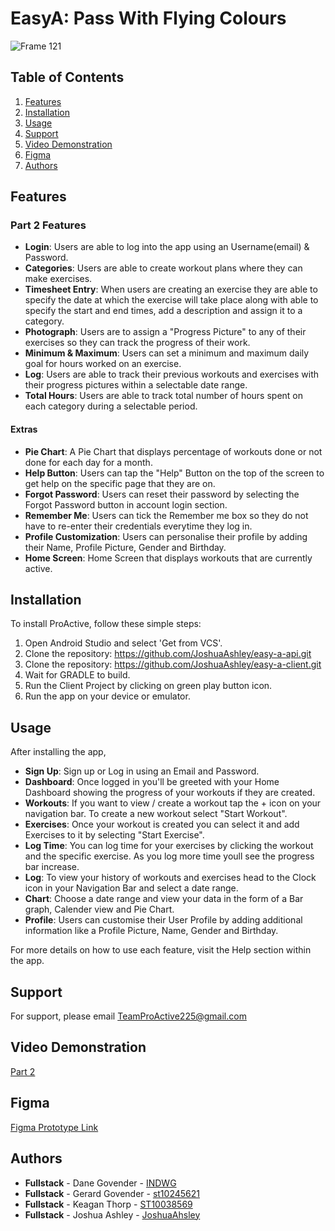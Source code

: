 # EasyA: Pass With Flying Colours
![Frame 121](https://github.com/user-attachments/assets/f84890cb-514c-4db9-ba08-305aacbbe40b)


## Table of Contents

1. [Features](#features)
2. [Installation](#installation)
1. [Usage](#usage)
2. [Support](#support)
2. [Video Demonstration](#video-demonstartion)
3. [Figma](#figma)
4. [Authors](#authors)

## Features

### Part 2 Features

- **Login**: Users are able to log into the app using an Username(email) & Password.
- **Categories**: Users are able to create workout plans where they can make exercises.
- **Timesheet Entry**: When users are creating an exercise they are able to specify the date at which the exercise will take place along with able to specify the start and end times, add a description and assign it to a category.
- **Photograph**: Users are to assign a "Progress Picture" to any of their exercises so they can track the progress of their work.
- **Minimum & Maximum**: Users can set a minimum and maximum daily goal for hours worked on an exercise.
- **Log**: Users are able to track their previous workouts and exercises with their progress pictures within a selectable date range.
- **Total Hours**: Users are able to track total number of hours spent on each category during a selectable period.

#### Extras

- **Pie Chart**: A Pie Chart that displays percentage of workouts done or not done for each day for a month.
- **Help Button**: Users can tap the "Help" Button on the top of the screen to get help on the specific page that they are on.
- **Forgot Password**: Users can reset their password by selecting the Forgot Password button in account login section.
- **Remember Me**: Users can tick the Remember me box so they do not have to re-enter their credentials everytime they log in.
- **Profile Customization**: Users can personalise their profile by adding their Name, Profile Picture, Gender and Birthday.
- **Home Screen**: Home Screen that displays workouts that are currently active.

## Installation

To install ProActive, follow these simple steps:

1. Open Android Studio and select 'Get from VCS'.
2. Clone the repository: https://github.com/JoshuaAshley/easy-a-api.git
3. Clone the repository: https://github.com/JoshuaAshley/easy-a-client.git
4. Wait for GRADLE to build.
5. Run the Client Project by clicking on green play button icon.
6. Run the app on your device or emulator.

## Usage

After installing the app,

- **Sign Up**: Sign up or Log in using an Email and Password.
- **Dashboard**: Once logged in you'll be greeted with your Home Dashboard showing the progress of your workouts if they are created.
- **Workouts**: If you want to view / create a workout tap the + icon on your navigation bar. To create a new workout select "Start Workout".
- **Exercises**: Once your workout is created you can select it and add Exercises to it by selecting "Start Exercise".
- **Log Time**: You can log time for your exercises by clicking the workout and the specific exercise. As you log more time youll see the progress bar increase.
- **Log**: To view your history of workouts and exercises head to the Clock icon in your Navigation Bar and select a date range.
- **Chart**: Choose a date range and view your data in the form of a Bar graph, Calender view and Pie Chart.
- **Profile**: Users can customise their User Profile by adding additional information like a Profile Picture, Name, Gender and Birthday.
  
For more details on how to use each feature, visit the Help section within the app.

## Support

For support, please email TeamProActive225@gmail.com

## Video Demonstration

[Part 2](https://youtu.be/1pTOvOUIwjE)


## Figma

[Figma Prototype Link](https://www.figma.com/design/eI1s7gijrcDyq7rXr9v3j5/OPSC?node-id=615-1352&t=jbwTeSKWsHo7zC4t-1)

## Authors

- **Fullstack** - Dane Govender - [INDWG](https://github.com/INDWG)
- **Fullstack** - Gerard Govender - [st10245621](https://github.com/st10245621)
- **Fullstack** - Keagan Thorp - [ST10038569](https://github.com/ST10038569)
- **Fullstack** - Joshua Ashley - [JoshuaAhsley](https://github.com/JoshuaAshley)
